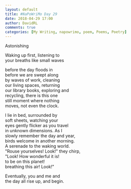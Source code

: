 ```yaml
---  
layout: default  
title: #NaPoWriMo Day 29  
date: 2018-04-29 17:00  
author: DavidRL  
comments: true  
categories: [My Writing, napowrimo, poem, Poems, Poetry]  
---  
```

Astonishing  
  
Waking up first, listening to  
your breaths like small waves  
  
before the day floods in  
before we are swept along  
by waves of work, cleaning  
our living spaces, returning  
our library books, exploring and  
recycling, there is this one  
still moment where nothing  
moves, not even the clock.  
  
I lie in bed, surrounded by  
soft sheets, watching your  
eyes gently flicker as you travel  
in unknown dimensions. As I  
slowly remember the day and year,  
birds welcome in another morning.  
A serenade to the waking world.  
"Rouse yourselves! Look!" they chirp,  
"Look! How wonderful it is!  
to be on this planet!  
breathing this air! Look!"  
  
Eventually, you and me and  
the day all rise up, and begin.  
  